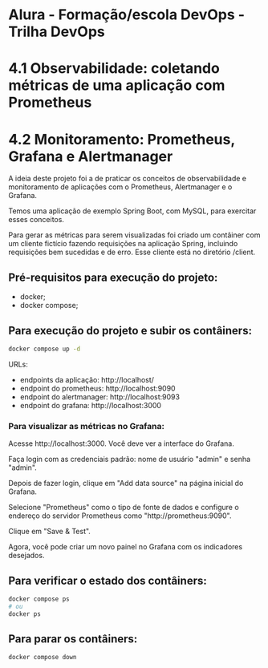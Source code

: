 # Alura - Formação/escola DevOps - Trilha DevOps

# 4.1 Observabilidade: coletando métricas de uma aplicação com Prometheus

# 4.2 Monitoramento: Prometheus, Grafana e Alertmanager

A ideia deste projeto foi a de praticar os conceitos de observabilidade e monitoramento de aplicações com o Prometheus, Alertmanager e o Grafana. 

Temos uma aplicação de exemplo Spring Boot, com MySQL, para exercitar esses conceitos.

Para gerar as métricas para serem visualizadas foi criado um contâiner com um cliente fictício fazendo requisições na aplicação Spring, incluindo requisições bem sucedidas e de erro. 
Esse cliente está no diretório /client.


## Pré-requisitos para execução do projeto: 

- docker;
- docker compose;

## Para execução do projeto e subir os contâiners:

```bash
docker compose up -d
```

URLs:
- endpoints da aplicação: http://localhost/
- endpoint do prometheus: http://localhost:9090
- endpoint do alertmanager: http://localhost:9093
- endpoint do grafana: http://localhost:3000

### Para visualizar as métricas no Grafana:

Acesse http://localhost:3000. Você deve ver a interface do Grafana.

Faça login com as credenciais padrão: nome de usuário "admin" e senha "admin".

Depois de fazer login, clique em "Add data source" na página inicial do Grafana.

Selecione "Prometheus" como o tipo de fonte de dados e configure o endereço do servidor Prometheus como "http://prometheus:9090".

Clique em "Save & Test".

Agora, você pode criar um novo painel no Grafana com os indicadores desejados.

## Para verificar o estado dos contâiners:

```bash
docker compose ps
# ou
docker ps
```

## Para parar os contâiners:

```bash
docker compose down
```

